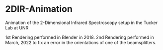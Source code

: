 # 2DIR-Animation
Animation of the 2-Dimensional Infrared Spectroscopy setup in the Tucker Lab at UNR

1st Rendering performed in Blender in 2018. 
2nd Rendering performed in March, 2022 to fix an error in the orientations of one of the beamsplitters.
